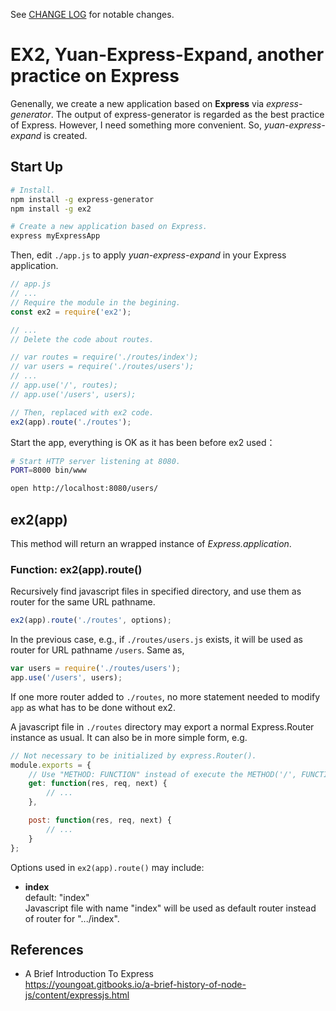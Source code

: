 See [CHANGE LOG](./CHANGELOG.md) for notable changes.

#	EX2, Yuan-Express-Expand, another practice on Express

Genenally, we create a new application based on __Express__ via *express-generator*. The output of express-generator is regarded as the best practice of Express. However, I need something more convenient. So, *yuan-express-expand* is created.

##	Start Up

```bash
# Install.
npm install -g express-generator
npm install -g ex2

# Create a new application based on Express.
express myExpressApp
```

Then, edit ```./app.js``` to apply *yuan-express-expand* in your Express application.
```javascript
// app.js
// ...
// Require the module in the begining.
const ex2 = require('ex2');

// ...
// Delete the code about routes.

// var routes = require('./routes/index');
// var users = require('./routes/users');
// ...
// app.use('/', routes);
// app.use('/users', users);

// Then, replaced with ex2 code.
ex2(app).route('./routes');
```

Start the app, everything is OK as it has been before ex2 used：

```bash
# Start HTTP server listening at 8080.
PORT=8000 bin/www

open http://localhost:8080/users/
```

##	ex2(app)

This method will return an wrapped instance of *Express.application*.

###	Function: ex2(app).route()

Recursively find javascript files in specified directory, and use them as router for the same URL pathname.

```javascript
ex2(app).route('./routes', options);
```

In the previous case, e.g., if ```./routes/users.js``` exists, it will be used as router for URL pathname ```/users```. Same as,
```javascript
var users = require('./routes/users');
app.use('/users', users);
```

If one more router added to ```./routes```, no more statement needed to modify ```app``` as what has to be done without ex2.

A javascript file in ```./routes``` directory may export a normal Express.Router instance as usual. It can also be in more simple form, e.g.
```javascript
// Not necessary to be initialized by express.Router().
module.exports = {
	// Use "METHOD: FUNCTION" instead of execute the METHOD('/', FUNCTION) function.
	get: function(res, req, next) {
		// ...
	},

	post: function(res, req, next) {
		// ...
	}
};
```

Options used in ```ex2(app).route()``` may include:
*	__index__  
	default: "index"  
	Javascript file with name "index" will be used as default router instead of router for ".../index".

##	References

*	A Brief Introduction To Express  
	https://youngoat.gitbooks.io/a-brief-history-of-node-js/content/expressjs.html
